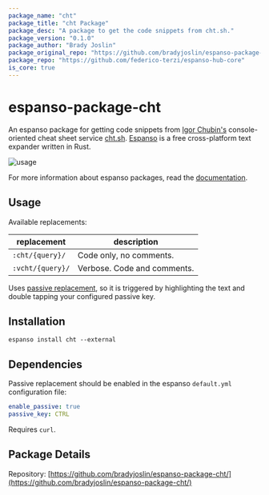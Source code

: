 ```yaml
---
package_name: "cht"
package_title: "cht Package"
package_desc: "A package to get the code snippets from cht.sh."
package_version: "0.1.0"
package_author: "Brady Joslin"
package_original_repo: "https://github.com/bradyjoslin/espanso-package-cht"
package_repo: "https://github.com/federico-terzi/espanso-hub-core"
is_core: true
---
```


# espanso-package-cht

An espanso package for getting code snippets from [Igor Chubin's](https://github.com/chubin) console-oriented cheat sheet service [cht.sh](https://cht.sh). [Espanso](https://espanso.org/) is a free cross-platform text expander written in Rust.

![usage](https://github.com/bradyjoslin/espanso-package-cht/raw/master/images/chtjs.gif)

For more information about espanso packages, read the [documentation](https://espanso.org/docs/).

## Usage

Available replacements:

| replacement      | description                 |
| ---------------- | --------------------------- |
| `:cht/{query}/`  | Code only, no comments.     |
| `:vcht/{query}/` | Verbose. Code and comments. |

Uses [passive replacement](https://espanso.org/docs/passive-mode/), so it is triggered by highlighting the text and double tapping your configured passive key.

## Installation

```
espanso install cht --external
```

## Dependencies

Passive replacement should be enabled in the espanso `default.yml` configuration file:

```yaml
enable_passive: true
passive_key: CTRL
```

Requires `curl`.

## Package Details

Repository: [https://github.com/bradyjoslin/espanso-package-cht/](https://github.com/bradyjoslin/espanso-package-cht/)


